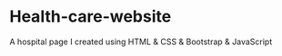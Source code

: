 # Health-care-website
A hospital page I created using HTML &amp; CSS &amp; Bootstrap &amp; JavaScript
